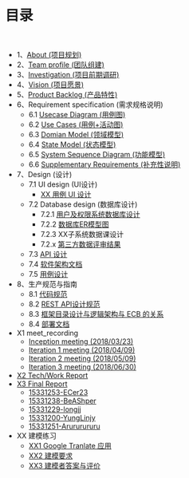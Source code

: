 # [](#TOC)目录

&nbsp;&nbsp; 

* 1、[About (项目规划)](01-about)
* 2、[Team profile (团队组建)](02-team-profile)
* 3、[Investigation (项目前期调研)](03-investigation)
* 4、[Vision (项目愿景)](04-vision)
* 5、[Product Backlog (产品特性)](05-product-backlog)
* 6、Requirement specification (需求规格说明)
    - 6.1 [Usecase Diagram (用例图)](06-01-usecase-diagram)
    - 6.2 [Use Cases (用例+活动图)](06-02-use-cases)
    - 6.3 [Domian Model (领域模型)](06-03-domain-model)
    - 6.4 [State Model (状态模型)](06-04-state-model)
    - 6.5 [System Sequence Diagram (功能模型)](06-05-system-sequence-diagram)
    - 6.6 [Supplementary Requirements (补充性说明)](06-06-supplementary-requirements)
* 7、Design (设计)
    - 7.1 UI design (UI设计)
        - [XX 用例 UI 设计](07-01-01-XX-ui-design)
    - 7.2 Database design (数据库设计)
        - 7.2.1 [用户及权限系统数据库设计](07-02-01-database-design)
        - 7.2.2 [数据库ER模型图](07-02-02-database-er-model)
        - 7.2.3 XX子系统数据课设计
        - 7.2.x [第三方数据评审结果](07-02-03-第三方数据评审结果)
    - 7.3 [API 设计](07-03-API)
    - 7.4 [软件架构文档](07-04-software-architecture-document)
    - 7.5 [用例设计](07-05-usecase-design)
* 8、生产规范与指南
    - 8.1 [代码规范](08-01-coding-standard)
    - 8.2 [REST API设计规范](08-02-RESTful-api-design-standard)
    - 8.3 [框架目录设计与逻辑架构与 ECB 的关系](08-03-relationship-between-ECB-framework-directory-design-logic-archit)
    - 8.4 [部署文档](08-04-deployment-doc)
* X1 meet_recording
    - [Inception meeting (2018/03/23)](X1-inception-meeting)
    - [Iteration 1 meeting (2018/04/09)](X1-iteration1-meeting)
    - [Iteration 2 meeting (2018/05/09)](X1-iteration2-meeting)
    - [Iteration 3 meeting (2018/06/30)](X1-iteration3-meeting)
* [X2 Tech/Work Report](X2-techwork-report)
* [X3 Final Report](X3-final-report)
    - [15331253-ECer23](https://www.jianshu.com/p/edae2a252471)
    - [15331238-BeAShper](https://blog.csdn.net/beashaper_/article/details/80871901)
    - [15331229-longjj](https://www.zybuluo.com/longj/note/1198045)
    - [15331200-YungLinjy](https://blog.csdn.net/yung_lin/article/details/80869708)
    - [15331251-Arururururu](https://github.com/Arururururu/SAD/blob/master/X3-final-report.md)
* XX 建模练习
    - [XX1 Google Tranlate 应⽤](XX1-google-translate-app)
    - [XX2 建模要求](XX2-modeling-requirements)
    - [XX3 建模者答案与评价](XX3-modeling-answer)
